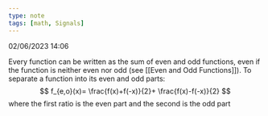 ```yaml
---
type: note
tags: [math, Signals]
---
```

02/06/2023 14:06

  

Every function can be written as the sum of even and odd functions, even if the function is neither even nor odd (see [[Even and Odd Functions]]). To separate a function into its even and odd parts:
$$
f_{e,o}(x)= \frac{f(x)+f(-x)}{2}+ \frac{f(x)-f(-x)}{2}
$$
where the first ratio is the even part and the second is the odd part